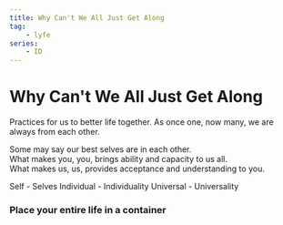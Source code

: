 ```yaml
---
title: Why Can't We All Just Get Along
tag: 
    - lyfe
series:
    - ID
---
```




# Why Can't We All Just Get Along  

Practices for us to better life together. As once one, now many, we are always from each other. <br>

Some may say our best selves are in each other. <br>
What makes you, you, brings ability and capacity to us all. <br>
What makes us, us, provides acceptance and understanding to you.<br>

Self - Selves
Individual - Individuality
Universal - Universality

### Place your entire life in a container